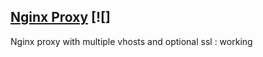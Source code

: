 ## [Nginx Proxy](https://github.com/roberty99/hassio-addons/tree/master/nginx_proxy) [![]
Nginx proxy with multiple vhosts and optional ssl : working
